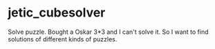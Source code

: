 # jetic_cubesolver
Solve puzzle. Bought a Oskar 3*3 and I can't solve it. So I want to find solutions of different kinds of puzzles.
